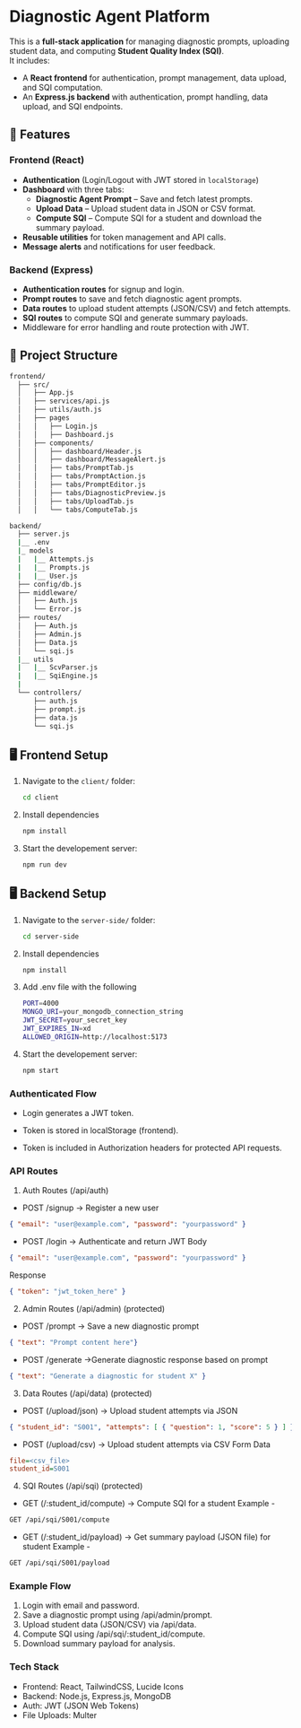 # Diagnostic Agent Platform  

This is a **full-stack application** for managing diagnostic prompts, uploading student data, and computing **Student Quality Index (SQI)**.  
It includes:  

- A **React frontend** for authentication, prompt management, data upload, and SQI computation.  
- An **Express.js backend** with authentication, prompt handling, data upload, and SQI endpoints.  


## 🚀 Features  

### Frontend (React)  
- **Authentication** (Login/Logout with JWT stored in `localStorage`)  
- **Dashboard** with three tabs:  
  - **Diagnostic Agent Prompt** – Save and fetch latest prompts.  
  - **Upload Data** – Upload student data in JSON or CSV format.  
  - **Compute SQI** – Compute SQI for a student and download the summary payload.  
- **Reusable utilities** for token management and API calls.  
- **Message alerts** and notifications for user feedback.  

### Backend (Express)  
- **Authentication routes** for signup and login.  
- **Prompt routes** to save and fetch diagnostic agent prompts.  
- **Data routes** to upload student attempts (JSON/CSV) and fetch attempts.  
- **SQI routes** to compute SQI and generate summary payloads.  
- Middleware for error handling and route protection with JWT.  



## 📂 Project Structure  
```bash
frontend/
  ├── src/
  │   ├── App.js
  │   ├── services/api.js
  │   ├── utils/auth.js
  │   ├── pages
  │   │   ├── Login.js
  │   │   ├── Dashboard.js
  │   ├── components/
  │   │   ├── dashboard/Header.js
  │   │   ├── dashboard/MessageAlert.js
  │   │   ├── tabs/PromptTab.js
  │   │   ├── tabs/PromptAction.js
  │   │   ├── tabs/PromptEditor.js
  │   │   ├── tabs/DiagnosticPreview.js
  │   │   ├── tabs/UploadTab.js
  │   │   └── tabs/ComputeTab.js

backend/
  ├── server.js
  |__ .env
  |_ models
  |   |__ Attempts.js
  |   |__ Prompts.js
  |   |__ User.js
  ├── config/db.js
  ├── middleware/
  │   ├── Auth.js
  │   └── Error.js
  ├── routes/
  │   ├── Auth.js
  │   ├── Admin.js
  │   ├── Data.js
  │   └── sqi.js
  |__ utils
  |   |__ ScvParser.js
  |   |__ SqiEngine.js
  |
  └── controllers/
      ├── auth.js
      ├── prompt.js
      ├── data.js
      └── sqi.js
```


## 🖥️ Frontend Setup  

1. Navigate to the `client/` folder:  
   ```bash
   cd client
   ```
2. Install dependencies
   ```bash
   npm install
   ```
3. Start the developement server:
   ```bash
   npm run dev
   ```


## 🖥️ Backend Setup  

1. Navigate to the `server-side/` folder:  
   ```bash
   cd server-side
   ```
2. Install dependencies
   ```bash
   npm install
   ```
3. Add .env file with the following
   ```bash
   PORT=4000
   MONGO_URI=your_mongodb_connection_string
   JWT_SECRET=your_secret_key
   JWT_EXPIRES_IN=xd
   ALLOWED_ORIGIN=http://localhost:5173

   ```
4. Start the developement server:
   ```bash
   npm start
   ```

### Authenticated Flow
- Login generates a JWT token.

- Token is stored in localStorage (frontend).

- Token is included in Authorization headers for protected API requests.


### API Routes

1. Auth Routes (/api/auth)
- POST /signup -> Register a new user
```json
{ "email": "user@example.com", "password": "yourpassword" }
```
- POST /login -> Authenticate and return JWT
Body
```json
{ "email": "user@example.com", "password": "yourpassword" }
```

Response
```json
{ "token": "jwt_token_here" }
```

2. Admin Routes (/api/admin) (protected)
- POST /prompt -> Save a new diagnostic prompt
```json
{ "text": "Prompt content here"}

```

- POST /generate ->Generate diagnostic response based on prompt
```json
{ "text": "Generate a diagnostic for student X" }
```

3. Data Routes (/api/data) (protected)
- POST (/upload/json) -> Upload student attempts via JSON
```json
{ "student_id": "S001", "attempts": [ { "question": 1, "score": 5 } ] }
```

- POST (/upload/csv) -> Upload student attempts via CSV
Form Data
```ini
file=<csv_file>
student_id=S001
```

4. SQI Routes (/api/sqi) (protected)
- GET (/:student_id/compute) -> Compute SQI for a student
Example - 
```bash
GET /api/sqi/S001/compute
```

- GET (/:student_id/payload) -> Get summary payload (JSON file) for student
Example - 
```bash
GET /api/sqi/S001/payload
```

### Example Flow

1. Login with email and password.
2. Save a diagnostic prompt using /api/admin/prompt.
3. Upload student data (JSON/CSV) via /api/data.
4. Compute SQI using /api/sqi/:student_id/compute.
5. Download summary payload for analysis.


### Tech Stack

- Frontend: React, TailwindCSS, Lucide Icons
- Backend: Node.js, Express.js, MongoDB
- Auth: JWT (JSON Web Tokens)
- File Uploads: Multer

